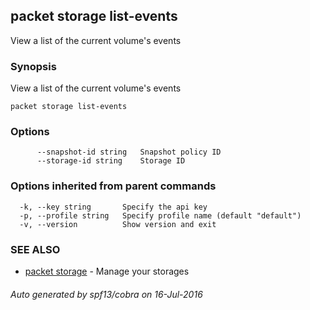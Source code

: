 ## packet storage list-events

View a list of the current volume's events

### Synopsis


View a list of the current volume's events

```
packet storage list-events
```

### Options

```
      --snapshot-id string   Snapshot policy ID
      --storage-id string    Storage ID
```

### Options inherited from parent commands

```
  -k, --key string       Specify the api key
  -p, --profile string   Specify profile name (default "default")
  -v, --version          Show version and exit
```

### SEE ALSO
* [packet storage](packet_storage.md)	 - Manage your storages

###### Auto generated by spf13/cobra on 16-Jul-2016

